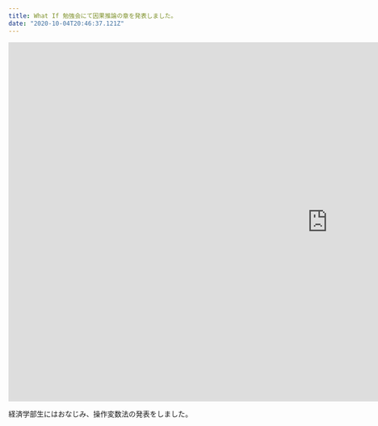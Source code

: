 ```yaml
---
title: What If 勉強会にて因果推論の章を発表しました。
date: "2020-10-04T20:46:37.121Z"
---
```


<iframe width="1264" height="711" src="https://www.youtube.com/embed/1CHO3ahoYl4" frameborder="0" allow="accelerometer; autoplay; clipboard-write; encrypted-media; gyroscope; picture-in-picture" allowfullscreen></iframe>

経済学部生にはおなじみ、操作変数法の発表をしました。